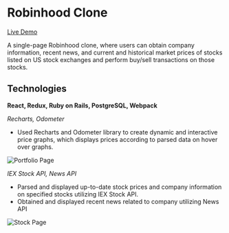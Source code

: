 # Robinhood Clone

[Live Demo](https://rh-robinhood-clone.herokuapp.com/)

A single-page Robinhood clone, where users can obtain company information, recent news, and current and historical market prices of stocks listed on US stock exchanges and perform buy/sell transactions on those stocks.

## Technologies

**React, Redux, Ruby on Rails, PostgreSQL, Webpack**

*Recharts, Odometer*

* Used Recharts and Odometer library to create dynamic and interactive price graphs, which displays prices according to parsed data on hover over graphs.

![Portfolio Page](/public/portfolio-page.gif)

*IEX Stock API, News API*

* Parsed and displayed up-to-date stock prices and company information on specified stocks utilizing IEX Stock API. 
* Obtained and displayed recent news related to company utilizing News API

![Stock Page](/public/stock-page.gif)

